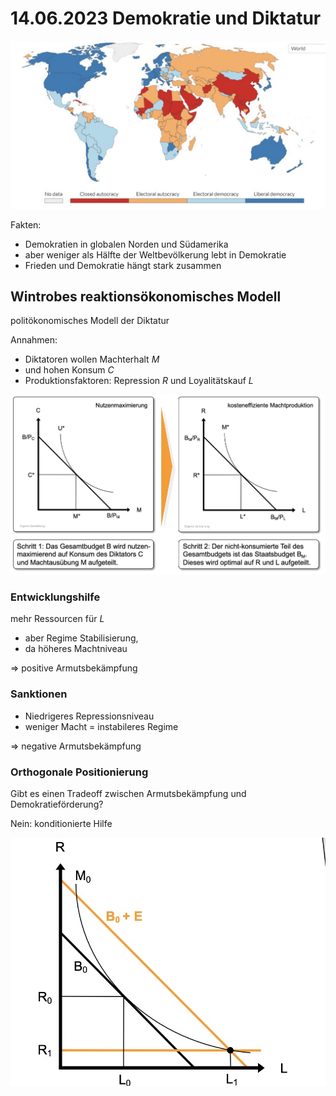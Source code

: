 # 14.06.2023 Demokratie und Diktatur

![img](../images/2023-06-14_10-47-34.jpg)

Fakten:

- Demokratien in globalen Norden und Südamerika
- aber weniger als Hälfte der Weltbevölkerung lebt in Demokratie
- Frieden und Demokratie hängt stark zusammen



## Wintrobes reaktionsökonomisches Modell

politökonomisches Modell der Diktatur

Annahmen:

- Diktatoren wollen Machterhalt *M*
- und hohen Konsum *C*
- Produktionsfaktoren: Repression *R* und Loyalitätskauf *L*

![img](../images/2023-06-14_10-47-47.jpg)



### Entwicklungshilfe

mehr Ressourcen für *L*

- aber Regime Stabilisierung, 
- da höheres Machtniveau

=> positive Armutsbekämpfung

### Sanktionen

- Niedrigeres Repressionsniveau
- weniger Macht = instabileres Regime

=> negative Armutsbekämpfung



### Orthogonale Positionierung

Gibt es einen Tradeoff zwischen Armutsbekämpfung und Demokratieförderung?

Nein: konditionierte Hilfe

![img](../images/2023-06-14_10-56-01.jpg)